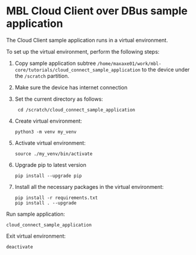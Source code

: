 # MBL Cloud Client over DBus sample application

The Cloud Client sample application runs in a virtual environment.

To set up the virtual environment, perform the following steps:

1. Copy sample application subtree `/home/maxaxe01/work/mbl-core/tutorials/cloud_connect_sample_application`
   to the device under the `/scratch` partition.
   
1. Make sure the device has internet connection 

1. Set the current directory as follows:
   ```shell
    cd /scratch/cloud_connect_sample_application
   ```
   
1. Create virtual environment:
   ```shell
   python3 -m venv my_venv
   ```

1. Activate virtual environment:
   ```shell
   source ./my_venv/bin/activate
   ```

1. Upgrade pip to latest version
    ```
    pip install --upgrade pip
    ```
    
1. Install all the necessary packages in the virtual environment:
   ```shell
   pip install -r requirements.txt
   pip install . --upgrade
   ```

Run sample application:
   ```shell
   cloud_connect_sample_application
   ```

Exit virtual environment:
   ```shell
   deactivate
   ```
   

